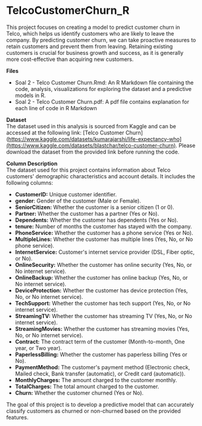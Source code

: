 # TelcoCustomerChurn_R
This project focuses on creating a model to predict customer churn in Telco, which helps us identify customers who are likely to leave the company. By predicting customer churn, we can take proactive measures to retain customers and prevent them from leaving. Retaining existing customers is crucial for business growth and success, as it is generally more cost-effective than acquiring new customers.

**Files**<br>
* Soal 2 - Telco Customer Churn.Rmd: An R Markdown file containing the code, analysis, visualizations for exploring the dataset and a predictive models in R.
* Soal 2 - Telco Customer Churn.pdf: A pdf file contains explanation for each line of code in R Markdown

**Dataset**<br>
The dataset used in this analysis is sourced from Kaggle and can be accessed at the following link: [Telco Customer Churn](https://www.kaggle.com/datasets/kumarajarshi/life-expectancy-who](https://www.kaggle.com/datasets/blastchar/telco-customer-churn). Please download the dataset from the provided link before running the code.

**Column Description**<br>
The dataset used for this project contains information about Telco customers' demographic characteristics and account details. It includes the following columns:
* **CustomerID:** Unique customer identifier.
* **gender**: Gender of the customer (Male or Female).
* **SeniorCitizen:** Whether the customer is a senior citizen (1 or 0).
* **Partner:** Whether the customer has a partner (Yes or No).
* **Dependents:** Whether the customer has dependents (Yes or No).
* **tenure:** Number of months the customer has stayed with the company.
* **PhoneService:** Whether the customer has a phone service (Yes or No).
* **MultipleLines:** Whether the customer has multiple lines (Yes, No, or No phone service).
* **InternetService:** Customer's internet service provider (DSL, Fiber optic, or No).
* **OnlineSecurity:** Whether the customer has online security (Yes, No, or No internet service).
* **OnlineBackup:** Whether the customer has online backup (Yes, No, or No internet service).
* **DeviceProtection:** Whether the customer has device protection (Yes, No, or No internet service).
* **TechSupport:** Whether the customer has tech support (Yes, No, or No internet service).
* **StreamingTV:** Whether the customer has streaming TV (Yes, No, or No internet service).
* **StreamingMovies:** Whether the customer has streaming movies (Yes, No, or No internet service).
* **Contract:** The contract term of the customer (Month-to-month, One year, or Two year).
* **PaperlessBilling:** Whether the customer has paperless billing (Yes or No).
* **PaymentMethod:** The customer's payment method (Electronic check, Mailed check, Bank transfer (automatic), or Credit card (automatic)).
* **MonthlyCharges:** The amount charged to the customer monthly.
* **TotalCharges:** The total amount charged to the customer.
* **Churn:** Whether the customer churned (Yes or No).<br>

The goal of this project is to develop a predictive model that can accurately classify customers as churned or non-churned based on the provided features.


